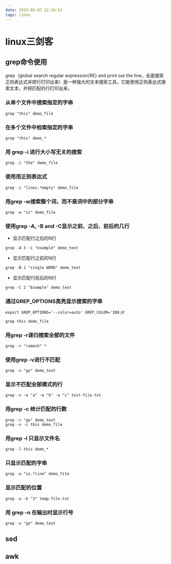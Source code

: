 ```yaml
---
date: 2019-06-07 12:10:53
tags: linux
---
```


<!-- more -->
# linux三剑客

## grep命令使用

grep（global search regular expression(RE) and print out the line，全面搜索正则表达式并把行打印出来）是一种强大的文本搜索工具，它能使用正则表达式搜索文本，并把匹配的行打印出来。

### 从单个文件中搜索指定的字串

```shell
grep "this" demo_file
```

### 在多个文件中检索指定的字串

```shell
grep "this" demo_*
```

### 用 grep -i 进行大小写无关的搜索

```shell
grep -i "the" demo_file
```

###  使用用正则表达式

```shell
grep -i "lines.*empty" demo_file
```

### 用grep -w搜索整个词，而不是词中的部分字串

```shell
grep -w "is" demo_file
```

### 使用grep -A, -B and -C显示之前、之后、前后的几行

- 显示匹配行之后的N行

```shell
grep -A 3 -i "example" demo_text
```

- 显示匹配行之前的N行

```shell
grep -B 2 "single WORD" demo_text
```

- 显示匹配行前后的N行

```shell
grep -C 2 "Example" demo_text
```

### 通过GREP_OPTIONS高亮显示搜索的字串

```shell
export GREP_OPTIONS='--color=auto' GREP_COLOR='100;8'

grep this demo_file
```

### 用grep -r递归搜索全部的文件

```shell
grep -r "ramesh" *
```

### 使用grep -v进行不匹配

```shell
grep -v "go" demo_text
```

### 显示不匹配全部模式的行

```shell
grep -v -e "a" -e "b" -e "c" test-file.txt
```

### 用grep -c 统计匹配的行数

```shell
grep -c "go" demo_text
grep -v -c this demo_file
```

### 用grep -l 只显示文件名

```shell
grep -l this demo_*
```

### 只显示匹配的字串

```shell
grep -o "is.*line" demo_file
```

### 显示匹配的位置

```shell
grep -o -b "3" temp-file.txt
```

### 用 grep -n 在输出时显示行号

```shell
grep -n "go" demo_text
```

## sed

## awk
